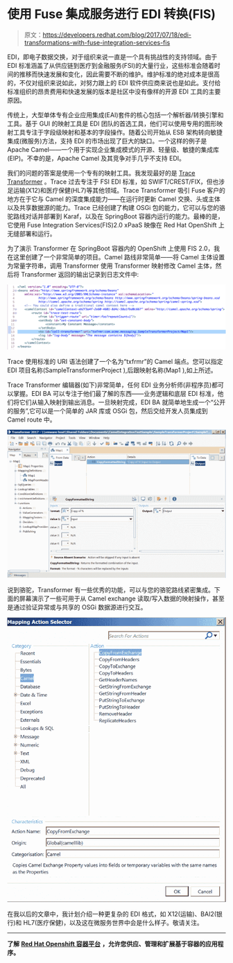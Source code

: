 # 使用 Fuse 集成服务进行 EDI 转换(FIS)

> 原文：<https://developers.redhat.com/blog/2017/07/18/edi-transformations-with-fuse-integration-services-fis>

EDI，即电子数据交换，对于组织来说一直是一个具有挑战性的支持领域。由于 EDI 标准涵盖了从供应链到医疗到金融服务(FSI)的大量行业，这些标准会随着时间的推移而快速发展和变化，因此需要不断的维护。维护标准的绝对成本是很高的，不仅对组织来说如此，对努力跟上的 EDI 软件供应商来说也是如此。支付给标准组织的昂贵费用和快速发展的版本是社区中没有像样的开源 EDI 工具的主要原因。

传统上，大型单体专有企业应用集成(EAI)套件的核心包括一个解析器/转换引擎和工具。基于 GUI 的映射工具是 EDI 团队的首选工具，他们可以使用专用的图形映射工具专注于字段级映射和基本的字段操作。随着公司开始从 ESB 架构转向敏捷集成(微服务)方法，支持 EDI 的市场出现了巨大的缺口。一个这样的例子是 Apache Camel——一个用于实现企业集成模式的开源、轻量级、敏捷的集成库(EIP)。不幸的是，Apache Camel 及其竞争对手几乎不支持 EDI。

我们的问题的答案是使用一个专有的映射工具。我发现最好的是 [Trace Transformer](https://www.tracefinancial.com/transformer) 。Trace 过去专注于 FSI EDI 标准，如 SWIFT/CREST/FIX，但也涉足运输(X12)和医疗保健(HL7)等其他领域。Trace Transformer 吸引 Fuse 客户的地方在于它与 Camel 的深度集成能力——在运行时更新 Camel 交换、头或主体以及共享数据源的能力。Trace 已经创建了构建 OSGi 包的能力，它可以与您的骆驼路线对话并部署到 Karaf，以及在 SpringBoot 容器内运行的能力。最棒的是，它使用 Fuse Integration Services(FIS)2.0 xPaaS 映像在 Red Hat OpenShift 上无缝部署和运行。

为了演示 Transformer 在 SpringBoot 容器内的 OpenShift 上使用 FIS 2.0，我在这里创建了一个非常简单的项目。Camel 路线非常简单——将 Camel 主体设置为常量字符串，调用 Transformer 使用 Transformer 映射修改 Camel 主体，然后将 Transformer 返回的输出记录到日志文件中:

![](img/ef5167ecb579c797a4a5b64c56eb965d.png)

Trace 使用标准的 URI 语法创建了一个名为“txfrmr”的 Camel 端点。您可以指定 EDI 项目名称(SampleTransformerProject ),后跟映射名称(Map1 ),如上所述。

Trace Transformer 编辑器(如下)非常简单，任何 EDI 业务分析师(非程序员)都可以掌握。EDI BA 可以专注于他们最了解的东西——业务逻辑和底层 EDI 标准，他们将它们从输入映射到输出消息。一旦映射完成，EDI BA 就简单地生成一个“公开的服务”,它可以是一个简单的 JAR 库或 OSGi 包，然后交给开发人员集成到 Camel route 中。

![](img/c553189598a48797dd5f4a586891627c.png)

说到骆驼，Transformer 有一些优秀的功能，可以与您的骆驼路线紧密集成。下面的屏幕演示了一些可用于从 Camel exchange 读取/写入数据的映射操作，甚至是通过验证异常或与共享的 OSGi 数据源进行交互。

![](img/b615a775495b4e0a261bd54b49170ad2.png)

在我以后的文章中，我计划介绍一种更复杂的 EDI 格式，如 X12(运输)、BAI2(银行)和 HL7(医疗保健)，以及这在微服务世界中会是什么样子。敬请关注。

* * *

**了解** [**Red Hat Openshift 容器平台**](https://developers.redhat.com/products/openshift/overview/) **，允许您供应、管理和扩展基于容器的应用程序。**